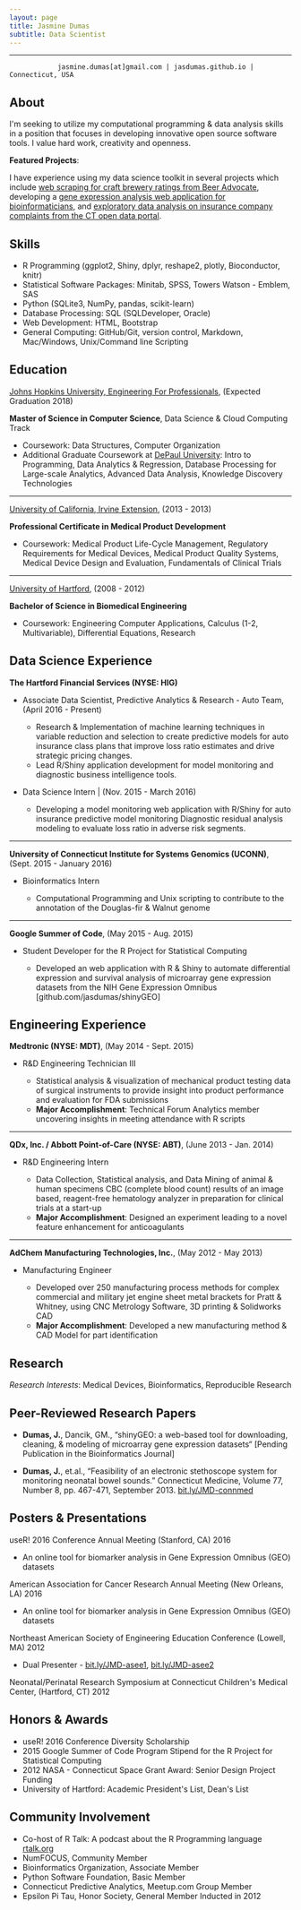 ```yaml
---
layout: page
title: Jasmine Dumas
subtitle: Data Scientist
---
```


-------------
                jasmine.dumas[at]gmail.com | jasdumas.github.io | Connecticut, USA


About
---------
I'm seeking to utilize my computational programming & data analysis skills in a position that focuses in developing innovative open source software tools. I value hard work, creativity and openness. 

**Featured Projects**:

I have experience using my data science toolkit in several projects which include [web scraping for craft brewery ratings from Beer Advocate](http://trendct.org/2016/03/18/tutorial-web-scraping-and-mapping-breweries-with-import-io-and-r/),
developing a [gene expression analysis web application for bioinformaticians](http://gdancik.github.io/shinyGEO/), and [exploratory data analysis on insurance company complaints from the CT open data portal](http://rpubs.com/jasdumas/eda-ct-insurance).

Skills
---------
* R Programming (ggplot2, Shiny, dplyr, reshape2, plotly, Bioconductor, knitr)
* Statistical Software Packages: Minitab, SPSS, Towers Watson - Emblem, SAS
* Python (SQLite3, NumPy, pandas, scikit-learn)
* Database Processing: SQL (SQLDeveloper, Oracle)
* Web Development: HTML, Bootstrap
* General Computing: GitHub/Git, version control, Markdown, Mac/Windows, Unix/Command line Scripting

Education
---------
[Johns Hopkins University, Engineering For Professionals](https://ep.jhu.edu/programs-and-courses/programs/computer-science), (Expected Graduation 2018)  

**Master of Science in Computer Science**, Data Science & Cloud Computing Track	    

* Coursework: Data Structures, Computer Organization		  
* Additional Graduate Coursework at [DePaul University](https://www.cdm.depaul.edu/academics/Pages/MS-in-Predictive-Analytics.aspx): Intro to Programming, Data Analytics & Regression, Database Processing for Large-scale Analytics, Advanced Data Analysis, Knowledge Discovery Technologies

___________

[University of California, Irvine Extension](http://unex.uci.edu/areas/life_sciences/medical_products/), (2013 - 2013)   

**Professional Certificate in Medical Product Development**    

* Coursework: Medical Product Life-Cycle Management, Regulatory Requirements for Medical Devices, Medical Product Quality Systems, Medical Device Design and Evaluation, Fundamentals of Clinical Trials

___________

[University of Hartford](http://www.hartford.edu/ceta/undergraduate/engineering/BM/), (2008 - 2012)  

**Bachelor of Science in Biomedical Engineering**	   					        

* Coursework: Engineering Computer Applications, Calculus (1-2, Multivariable), Differential Equations, Research  


Data Science Experience
---------
**The Hartford Financial Services (NYSE: HIG)**    	   

* Associate Data Scientist, Predictive Analytics & Research - Auto Team, (April 2016 - Present)	

  - Research & Implementation of machine learning techniques in variable reduction and selection to create predictive 
models for auto insurance class plans that improve loss ratio estimates and drive strategic pricing changes.
  - Lead R/Shiny application development for model monitoring and diagnostic business intelligence tools.    
* Data Science Intern |  (Nov. 2015  - March 2016)

  - Developing a model monitoring web application with R/Shiny for auto insurance predictive model monitoring
Diagnostic residual analysis modeling to evaluate loss ratio in adverse risk segments.

___________

**University of Connecticut Institute for Systems Genomics (UCONN)**, (Sept. 2015 - January 2016)      

* Bioinformatics Intern   

  - Computational Programming and Unix scripting to contribute to the annotation of the Douglas-fir & Walnut genome

___________

**Google Summer of Code**, (May 2015 - Aug. 2015)        

* Student Developer for the R Project for Statistical Computing 

  - Developed an web application with R & Shiny to automate differential expression and survival analysis of microarray gene expression datasets from the NIH Gene Expression Omnibus [github.com/jasdumas/shinyGEO]

Engineering Experience
---------
**Medtronic (NYSE: MDT)**, (May 2014 - Sept. 2015)     

* R&D Engineering Technician III    

  - Statistical analysis & visualization of mechanical product testing data of surgical instruments to provide insight into product performance and evaluation for FDA submissions
  - **Major Accomplishment**: Technical Forum Analytics member uncovering insights in meeting attendance with R scripts

___________

**QDx, Inc. / Abbott Point-of-Care (NYSE: ABT)**, (June 2013 - Jan. 2014)     

* R&D Engineering Intern     

  - Data Collection, Statistical analysis, and Data Mining of animal & human specimens CBC (complete blood count) results of an image based, reagent-free hematology analyzer in preparation for clinical trials at a start-up	   
  - **Major Accomplishment**: Designed an experiment leading to a novel feature enhancement for anticoagulants 

___________

**AdChem Manufacturing Technologies, Inc.**, (May 2012 - May 2013)    

* Manufacturing Engineer     

  - Developed over 250 manufacturing process methods for complex commercial and military jet engine sheet metal brackets for Pratt & Whitney, using CNC Metrology Software, 3D printing & Solidworks CAD
  - **Major Accomplishment**: Developed a new manufacturing method & CAD Model for part identification

Research
---------
*Research Interests*: Medical Devices, Bioinformatics, Reproducible Research

Peer-Reviewed Research Papers
---------

* **Dumas, J.**, Dancik, GM., “shinyGEO: a web-based tool for downloading, cleaning, & modeling of microarray gene 
expression datasets“ [Pending Publication in the Bioinformatics Journal]    

* **Dumas, J.**, et.al., “Feasibility of an electronic stethoscope system for monitoring neonatal bowel sounds.” Connecticut Medicine, Volume 77, Number 8, pp. 467-471, September 2013. [bit.ly/JMD-connmed](bit.ly/JMD-connmed)                       

Posters & Presentations
----------
useR! 2016 Conference Annual Meeting (Stanford, CA) 2016   
* An online tool for biomarker analysis in Gene Expression Omnibus (GEO) datasets

American Association for Cancer Research Annual Meeting (New Orleans, LA) 2016    
* An online tool for biomarker analysis in Gene Expression Omnibus (GEO) datasets

Northeast American Society of Engineering Education Conference (Lowell, MA) 2012     
  * Dual Presenter - [bit.ly/JMD-asee1](bit.ly/JMD-asee1), [bit.ly/JMD-asee2](bit.ly/JMD-asee2)

Neonatal/Perinatal Research Symposium at Connecticut Children's Medical Center, (Hartford, CT) 2012

Honors & Awards
---------
* useR! 2016 Conference Diversity Scholarship
* 2015 Google Summer of Code Program Stipend for the R Project for Statistical Computing
* 2012 NASA - Connecticut Space Grant Award: Senior Design Project Funding
* University of Hartford: Academic President's List, Dean's List    

Community Involvement
-----------
* Co-host of R Talk: A podcast about the R Programming language [rtalk.org](rtalk.org)
* NumFOCUS, Community Member
* Bioinformatics Organization, Associate Member
* Python Software Foundation, Basic Member
* Connecticut Predictive Analytics, Meetup.com Group Member
* Epsilon Pi Tau, Honor Society, General Member Inducted in 2012          


